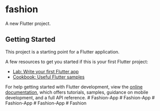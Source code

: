 # fashion

A new Flutter project.

## Getting Started

This project is a starting point for a Flutter application.

A few resources to get you started if this is your first Flutter project:

- [Lab: Write your first Flutter app](https://docs.flutter.dev/get-started/codelab)
- [Cookbook: Useful Flutter samples](https://docs.flutter.dev/cookbook)

For help getting started with Flutter development, view the
[online documentation](https://docs.flutter.dev/), which offers tutorials,
samples, guidance on mobile development, and a full API reference.
#   F a s h i o n - A p p  
 #   F a s h i o n - A p p  
 #   F a s h i o n - A p p  
 #   F a s h i o n - A p p  
 #   F a s h i o n  
 